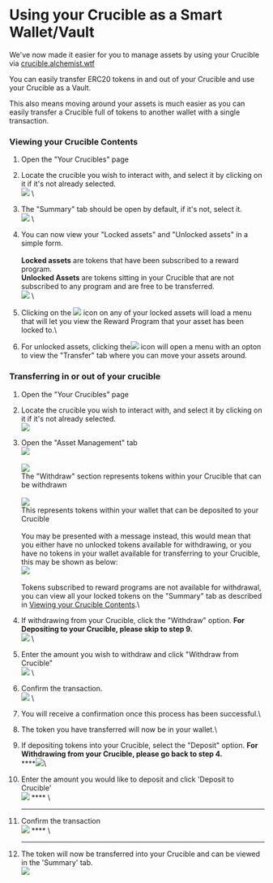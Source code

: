 # Using your Crucible as a Smart Wallet/Vault

We've now made it easier for you to manage assets by using your Crucible via [crucible.alchemist.wtf](https://crucible.alchemist.wtf)

You can easily transfer ERC20 tokens in and out of your Crucible and use your Crucible as a Vault.

This also means moving around your assets is much easier as you can easily transfer a Crucible full of tokens to another wallet with a single transaction.

### Viewing your Crucible Contents

1. Open the "Your Crucibles" page
2. Locate the crucible you wish to interact with, and select it by clicking on it if it's not already selected. \
   ![](../.gitbook/assets/screenshot-2021-08-03-at-19.25.48.png) \

3. The "Summary" tab should be open by default, if it's not, select it. \
   ![](../.gitbook/assets/screenshot-2021-08-03-at-20.43.53.png) \

4. You can now view your "Locked assets" and "Unlocked assets" in a simple form.\
   \
   **Locked assets** are tokens that have been subscribed to a reward program.\
   **Unlocked Assets** are tokens sitting in your Crucible that are not subscribed to any program and are free to be transferred.\
   &#x20;![](../.gitbook/assets/screenshot-2021-08-03-at-20.44.39.png) \

5. Clicking on the ![](../.gitbook/assets/screenshot-2021-08-03-at-19.38.37.png) icon on any of your locked assets will load a menu that will let you view the Reward Program that your asset has been locked to.\

6. For unlocked assets, clicking the![](../.gitbook/assets/screenshot-2021-08-03-at-19.38.37.png) icon will open a menu with an opton to view the "Transfer" tab where you can move your assets around.

### Transferring in or out of your crucible

1. Open the "Your Crucibles" page
2. Locate the crucible you wish to interact with, and select it by clicking on it if it's not already selected. \
   ![](../.gitbook/assets/screenshot-2021-08-03-at-19.25.48.png)&#x20;
3. Open the "Asset Management" tab \
   ![](../.gitbook/assets/screenshot-2021-08-03-at-20.43.33.png) \
   \
   ![](../.gitbook/assets/screenshot-2021-08-03-at-20.50.02.png) \
   The "Withdraw" section represents tokens within your Crucible that can be withdrawn \
   \
   ![](../.gitbook/assets/screenshot-2021-08-03-at-20.48.39.png) \
   This represents tokens within your wallet that can be deposited to your Crucible\
   \
   You may be presented with a message instead, this would mean that you either have no unlocked tokens available for withdrawing, or you have no tokens in your wallet available for transferring to your Crucible, this may be shown as below:\
   ![](../.gitbook/assets/screenshot-2021-08-03-at-20.50.51.png) \
   \
   Tokens subscribed to reward programs are not available for withdrawal, you can view all your locked tokens on the "Summary" tab as described in [Viewing your Crucible Contents](using-your-crucible-as-a-smart-wallet-vault.md#viewing-your-crucible-contents).\

4. If withdrawing from your Crucible, click the "Withdraw" option. **For Depositing to your Crucible, please skip to step 9.**\
   ![](../.gitbook/assets/screenshot-2021-08-03-at-20.50.02.png) \

5. Enter the amount you wish to withdraw and click "Withdraw from Crucible" \
   ![](../.gitbook/assets/screenshot-2021-08-03-at-20.52.18.png) \

6. Confirm the transaction.\
   ![](../.gitbook/assets/screenshot-2021-08-03-at-20.52.37.png) \

7. You will receive a confirmation once this process has been successful.\

8. The token you have transferred will now be in your wallet.\

9. If depositing tokens into your Crucible, select the "Deposit" option. **For Withdrawing from your Crucible, please go back to step 4.**\
   ****![](../.gitbook/assets/screenshot-2021-08-03-at-20.48.39.png)\

10. Enter the amount you would like to deposit and click 'Deposit to Crucible'\
    ![](../.gitbook/assets/screenshot-2021-08-03-at-20.54.47.png) **** \
    ****
11. Confirm the transaction\
    ![](../.gitbook/assets/screenshot-2021-08-03-at-20.55.26.png) **** \
    ****
12. The token will now be transferred into your Crucible and can be viewed in the 'Summary' tab. \
    ![](../.gitbook/assets/screenshot-2021-08-03-at-20.56.13.png)&#x20;
